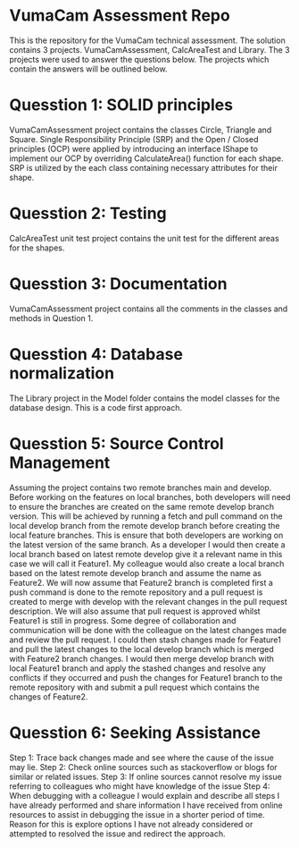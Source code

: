 # VumaCam Assessment Repo
This is the repository for the VumaCam technical assessment. The solution contains 3 projects. VumaCamAssessment, CalcAreaTest and Library. The 3 projects were used to answer the questions below. The projects which contain the answers will be outlined below. 

# Quesstion 1: SOLID principles 
VumaCamAssessment project contains the classes Circle, Triangle and Square. Single Responsibility Principle (SRP) and the Open / Closed principles (OCP) were applied by introducing an interface IShape to implement our OCP by overriding CalculateArea() function for each shape. SRP is utilized by the each class containing necessary attributes for their shape. 

# Quesstion 2: Testing
CalcAreaTest unit test project contains the unit test for the different areas for the shapes. 

# Quesstion 3: Documentation
VumaCamAssessment project contains all the comments in the classes and methods in Question 1. 

# Quesstion 4: Database normalization
The Library project in the Model folder contains the model classes for the database design. This is a code first approach. 

# Quesstion 5: Source Control Management
Assuming the project contains two remote branches main and develop. Before working on the features on local branches, both developers will need to ensure the branches are created on the same remote develop branch version. This will be achieved by running a fetch and pull command on the local develop branch from the remote develop branch before creating the local feature branches. This is ensure that both developers are working on the latest version of the same branch. As a developer I would then create a local branch based on latest remote develop give it a relevant name in this case we will call it Feature1. My colleague would also create a local branch based on the latest remote develop branch and assume the name as Feature2.  We will now assume that Feature2 branch is completed first a push command is done to the remote repository and a pull request is created to merge with develop with the relevant changes in the pull request description. We will also assume that pull request is approved whilst Feature1 is still in progress. Some degree of collaboration and communication will be done with the colleague on the latest changes made and review the pull request. I could then stash changes made for Feature1 and pull the latest changes to the local develop branch which is merged with Feature2 branch changes. I would then merge develop branch with local Feature1 branch and apply the stashed changes and resolve any conflicts if they occurred and push the changes for Feature1 branch to the remote repository with and submit a pull request which contains the changes of Feature2. 
# Quesstion 6: Seeking Assistance

Step 1: Trace back changes made and see where the cause of the issue may lie.
Step 2: Check online sources such as stackoverflow or blogs for similar or related issues.
Step 3: If online sources cannot resolve my issue referring to colleagues who might have knowledge of the issue
Step 4: When debugging with a colleague I would explain and describe all steps I have already performed and share information I have received from online resources to assist in debugging the issue in a shorter period of time. Reason for this is explore options I have not already considered or attempted to resolved the issue and redirect the approach. 
